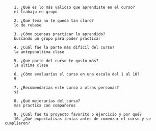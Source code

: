         1. ¿Qué es lo más valioso que aprendiste en el curso?
        el trabajo en grupo
        
        2. ¿Qué tema no te queda tan claro?
        lo de rebase

        3. ¿Cómo piensas practicar lo aprendido?
        buscando un grupo para poder practicar

        4. ¿Cuál fue la parte más difícil del curso?
        la antepenultima clase

        5. ¿Qué parte del curso te gustó más?
        la ultima clase

        6. ¿Cómo evaluarías el curso en una escala del 1 al 10?
        9

        7. ¿Recomendarías este curso a otras personas?
        si

        8. ¿Qué mejorarías del curso?
        mas practica con compañeros
        
        9. ¿Cuál fue tu proyecto favorito o ejercicio y por qué?
        10. ¿Qué expectativas tenías antes de comenzar el curso y se cumplieron?